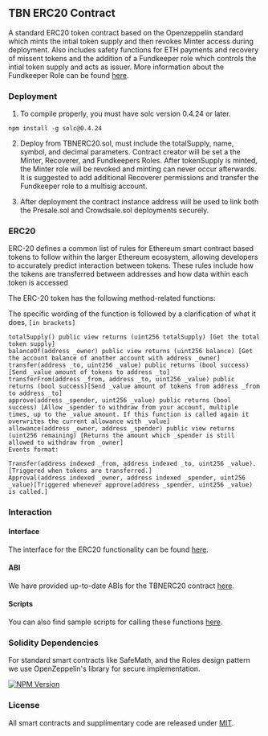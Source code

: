 ## TBN ERC20 Contract
A standard ERC20 token contract based on the Openzeppelin standard which mints the intial token supply and then revokes Minter access during deployment. Also includes safety functions for ETH payments and recovery of missent tokens and the addition of a Fundkeeper role which controls the intial token supply and acts as issuer. More information about the Fundkeeper Role can be found [here](https://github.com/tubiex/smart-contracts/tree/master/contracts/access/roles/README.md).

### Deployment
1. To compile properly, you must have solc version 0.4.24 or later.
```
npm install -g solc@0.4.24
```

2. Deploy from TBNERC20.sol, must include the totalSupply, name, symbol, and decimal parameters. Contract creator will be set a the Minter, Recoverer, and Fundkeepers Roles. After tokenSupply is minted, the Minter role will be revoked and minting can never occur afterwards. It is suggested to add additional Recoverer permissions and transfer the Fundkeeper role to a multisig account.

3. After deployment the contract instance address will be used to link both the Presale.sol and Crowdsale.sol deployments securely.

### ERC20
ERC-20 defines a common list of rules for Ethereum smart contract based tokens to follow within the larger Ethereum ecosystem, allowing developers to accurately predict interaction between tokens. These rules include how the tokens are transferred between addresses and how data within each token is accessed

The ERC-20 token has the following method-related functions:

The specific wording of the function is followed by a clarification of what it does, `[in brackets]`
```
totalSupply() public view returns (uint256 totalSupply) [Get the total token supply]
balanceOf(address _owner) public view returns (uint256 balance) [Get the account balance of another account with address _owner]
transfer(address _to, uint256 _value) public returns (bool success) [Send _value amount of tokens to address _to]
transferFrom(address _from, address _to, uint256 _value) public returns (bool success)[Send _value amount of tokens from address _from to address _to]
approve(address _spender, uint256 _value) public returns (bool success) [Allow _spender to withdraw from your account, multiple times, up to the _value amount. If this function is called again it overwrites the current allowance with _value]
allowance(address _owner, address _spender) public view returns (uint256 remaining) [Returns the amount which _spender is still allowed to withdraw from _owner]
Events format:

Transfer(address indexed _from, address indexed _to, uint256 _value). [Triggered when tokens are transferred.]
Approval(address indexed _owner, address indexed _spender, uint256 _value)[Triggered whenever approve(address _spender, uint256 _value) is called.]
```

### Interaction

#### Interface
The interface for the ERC20 functionality can be found [here](https://github.com/tubiex/smart-contracts/blob/master/contracts/ERC20/IERC20.sol).

#### ABI
We have provided up-to-date ABIs for the TBNERC20 contract [here](https://github.com/tubiex/smart-contracts/blob/master/ABI/ERC20/IERC20.json).

#### Scripts
You can also find sample scripts for calling these functions [here](https://github.com/tubiex/smart-contracts/tree/master/scripts/README.md).

### Solidity Dependencies

For standard smart contracts like SafeMath, and the Roles design pattern we use OpenZeppelin's library for secure implementation.

[![NPM Version][npm-image]][npm-url]

### License

All smart contracts and supplimentary code are released under [MIT](https://github.com/tubiex/smart-contracts/LICENSE).

[npm-image]: https://img.shields.io/npm/v/openzeppelin-solidity.svg
[npm-url]: https://www.npmjs.com/package/openzeppelin-solidity
